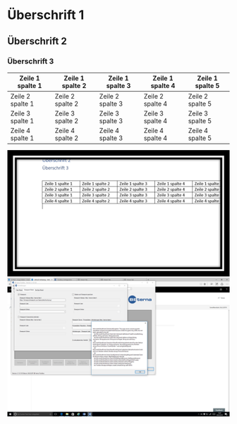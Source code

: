 Überschrift 1
=============

Überschrift 2
-------------

### Überschrift 3

| Zeile 1 spalte 1 | Zeile 1 spalte 2 | Zeile 1 spalte 3 | Zeile 1 spalte 4 | Zeile 1 spalte 5 |
|------------------|------------------|------------------|------------------|------------------|
| Zeile 2 spalte 1 | Zeile 2 spalte 2 | Zeile 2 spalte 3 | Zeile 2 spalte 4 | Zeile 2 spalte 5 |
| Zeile 3 spalte 1 | Zeile 3 spalte 2 | Zeile 3 spalte 3 | Zeile 3 spalte 4 | Zeile 3 spalte 5 |
| Zeile 4 spalte 1 | Zeile 4 spalte 2 | Zeile 4 spalte 3 | Zeile 4 spalte 4 | Zeile 4 spalte 5 |

![grafik.png](/.attachments/grafik-252ee82d-8435-46ca-8bd7-88c0e64fc2bf.png)
![grafik2.png](/.attachments/Unbenannt.png)